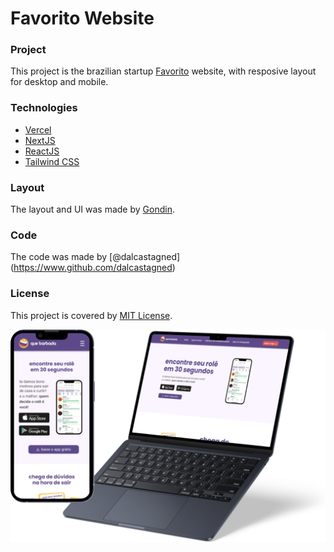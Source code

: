 # Favorito Website

### Project

This project is the brazilian startup [Favorito](https://favorito.digital/) website, with resposive layout for desktop and mobile.

### Technologies

- [Vercel](https://vercel.com/)
- [NextJS](https://nextjs.org/)
- [ReactJS](https://react.dev/)
- [Tailwind CSS](https://tailwindcss.com/)

### Layout

The layout and UI was made by [Gondin](https://gondin.cc/).

### Code

The code was made by [@dalcastagned] (https://www.github.com/dalcastagned)

### License

This project is covered by [MIT License](/LICENSE.md).

![preview img](/preview.png)
